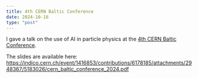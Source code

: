 ```yaml
---
title: 4th CERN Baltic Conference
date: 2024-10-16
type: "post"
---
```


I gave a talk on the use of AI in particle physics at the [4th CERN Baltic Conference](https://indico.cern.ch/event/1416853/).

The slides are available here: https://indico.cern.ch/event/1416853/contributions/6178185/attachments/2948367/5183026/cern_baltic_conference_2024.pdf